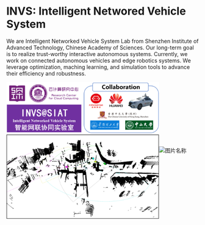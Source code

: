 # INVS: Intelligent Networed Vehicle System

We are Intelligent Networked Vehicle System Lab from Shenzhen Institute of Advanced Technology, Chinese Academy of Sciences.
Our long-term goal is to realize trust-worthy interactive autonomous systems.
Currently, we work on connected autonomous vehicles and edge robotics systems.
We leverage optimization, maching learning, and simulation tools to advance their efficiency and robustness.

<img src="./img/invs.png" width = "400" alt="图片名称" align=center /><img src="./preview/test1.png" width = "400" alt="图片名称" align=center />


